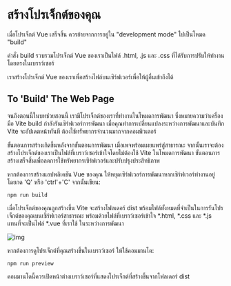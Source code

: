 # สร้างโปรเจ็กต์ของคุณ

เมื่อโปรเจ็กต์ Vue เสร็จสิ้น ควรย้ายจากการอยู่ใน "development mode" ไปเป็นโหมด "build"

คำสั่ง build รวบรวมโปรเจ็กต์ Vue ของเราเป็นไฟล์ .html, .js และ .css ที่ได้รับการปรับให้ทำงานโดยตรงในเบราว์เซอร์

เราสร้างโปรเจ็กต์ Vue ของเราเพื่อสร้างไฟล์บนเซิร์ฟเวอร์เพื่อให้ผู้อื่นเข้าถึงได้



## To 'Build' The Web Page

จนถึงตอนนี้ในบทช่วยสอนนี้ เรามีโปรเจ็กต์ของเราที่ทำงานในโหมดการพัฒนา ซึ่งหมายความว่าเครื่องมือ Vite build กำลังรันเซิร์ฟเวอร์การพัฒนา เมื่อคุณทำการเปลี่ยนแปลงระหว่างการพัฒนาและบันทึก Vite จะอัปเดตหน้าทันที ต้องใช้ทรัพยากรจำนวนมากจากคอมพิวเตอร์

ขั้นตอนการสร้างเกิดขึ้นหลังจากขั้นตอนการพัฒนา เมื่อเพจพร้อมเผยแพร่สู่สาธารณะ จากนั้นเราจะต้องสร้างโปรเจ็กต์ของเราเป็นไฟล์ที่เบราว์เซอร์เข้าใจโดยไม่ต้องใช้ Vite ในโหมดการพัฒนา ขั้นตอนการสร้างเสร็จสิ้นเพื่อลดการใช้ทรัพยากรเซิร์ฟเวอร์และปรับปรุงประสิทธิภาพ

หากต้องการสร้างแอปพลิเคชัน Vue ของคุณ ให้หยุดเซิร์ฟเวอร์การพัฒนาหากเซิร์ฟเวอร์ทำงานอยู่ โดยกด 'Q' หรือ 'ctrl'+'C' จากนั้นเขียน:

```
npm run build
```

เมื่อโปรเจ็กต์ของคุณถูกสร้างขึ้น Vite จะสร้างโฟลเดอร์ dist พร้อมไฟล์ทั้งหมดที่จำเป็นในการรันโปรเจ็กต์ของคุณบนเซิร์ฟเวอร์สาธารณะ พร้อมด้วยไฟล์ที่เบราว์เซอร์เข้าใจ *.html, *.css และ *.js แทนที่จะเป็นไฟล์ *.vue ที่เราใช้ ในระหว่างการพัฒนา

![img](https://www.w3schools.com/vue/img_project_built.png)

หากต้องการดูโปรเจ็กต์ที่คุณสร้างขึ้นในเบราว์เซอร์ ให้ใช้คอมมานโด:

```
npm run preview
```

คอมมานโดนี้ควรเปิดหน้าต่างเบราว์เซอร์ที่แสดงโปรเจ็กต์ที่สร้างขึ้นจากโฟลเดอร์ dist